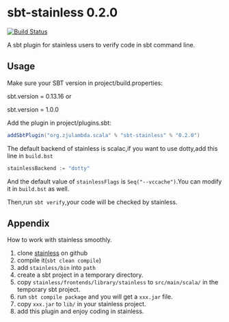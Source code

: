 # sbt-stainless 0.2.0

[![Build Status](https://travis-ci.org/NiceKingWei/sbt-stainless.svg?branch=master)](https://travis-ci.org/NiceKingWei/sbt-stainless)

A sbt plugin for stainless users to verify code in sbt command line.

## Usage
Make sure your SBT version in project/build.properties:

sbt.version = 0.13.16
or

sbt.version = 1.0.0

Add the plugin in project/plugins.sbt:

```scala
addSbtPlugin("org.zjulambda.scala" % "sbt-stainless" % "0.2.0")
```

The default backend of stainless is scalac,if you want to use dotty,add this line in `build.bst`
```scala
stainlessBackend := "dotty"
```

And the default value of `stainlessFlags` is `Seq("--vccache")`.You can modify it in `build.bst` as well.

Then,run `sbt verify`,your code will be checked by stainless.

## Appendix
How to work with stainless smoothly.

1. clone [stainless](#https://github.com/epfl-lara/stainless) on github
1. compile it(`sbt clean compile`)
1. add `stainless/bin` into `path`
1. create a sbt project in a temporary directory.
1. copy `stainless/frontends/library/stainless` to `src/main/scala/` in the temporary sbt project.
1. run `sbt compile package` and you will get a `xxx.jar` file.
1. copy `xxx.jar` to `lib/` in your stainless project.
1. add this plugin and enjoy coding in stainless.

